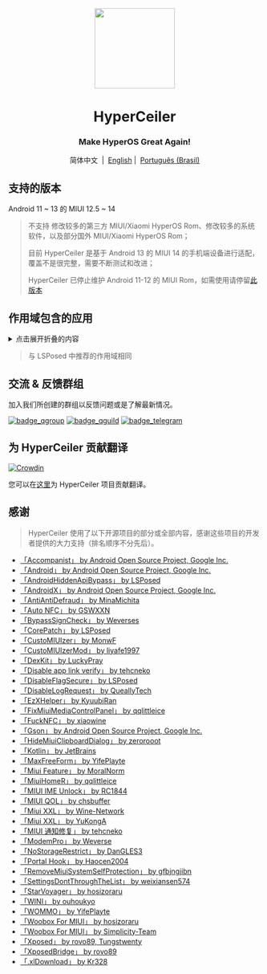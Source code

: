 <div align="center">

<img width="" src="/imgs/icon.png" width=160 height=160 align="center">

# HyperCeiler

### Make HyperOS Great Again!

简体中文&nbsp;&nbsp;|&nbsp;&nbsp;[English](/README_en-US.md)
|&nbsp;&nbsp;[Português (Brasil)](/README_pt-BR.md)

</div>

## 支持的版本

Android 11 ~ 13 的 MIUI 12.5 ~ 14

> 不支持 修改较多的第三方 MIUI/Xiaomi HyperOS Rom、修改较多的系统软件，以及部分国外 MIUI/Xiaomi HyperOS Rom；
>
> 目前 HyperCeiler 是基于 Android 13 的 MIUI 14 的手机端设备进行适配，覆盖不是很完整，需要不断测试和改进；
>
> HyperCeiler 已停止维护 Android 11-12 的 MIUI Rom，如需使用请停留[此版本](https://github.com/saraSakuHj/Cemiuiler/releases/tag/1.3.130)

## 作用域包含的应用

<details>
    <summary>点击展开折叠的内容</summary>

| 应用名          | 包名                                 |
|:-------------|:-----------------------------------|
| 系统框架         | system                             |
| 系统界面         | com.android.systemui               |
| 系统桌面         | com.miui.home                      |
| 系统更新         | com.android.updater                |
| Joyose       | com.xiaomi.joyose                  |
| 小米设置         | com.xiaomi.misettings              |
| 手机管家         | com.miui.securitycenter            |
| 笔记           | com.miui.notes                     |
| 壁纸           | com.miui.miwallpaper               |
| 传送门          | com.miui.contentextension          |
| 弹幕通知         | com.xiaomi.barrage                 |
| 百度输入法小米版     | com.baidu.input_mi                 |
| 电话           | com.android.incallui               |
| 电话服务         | com.android.phone                  |
| 电量与性能        | com.miui.powerkeeper               |
| 短信           | com.android.mms                    |
| 截屏           | com.miui.screenshot                |
| 垃圾清理         | com.miui.cleanmaster               |
| 浏览器          | com.android.browser                |
| 鲁班（MTB）      | com.xiaomi.mtb                     |
| 屏幕录制         | com.miui.screenrecorder            |
| 权限管理服务       | com.lbe.security.miui              |
| 设置           | com.android.settings               |
| 搜狗输入法小米版     | com.sohu.inputmethod.sogou.xiaomi  |
| 天气           | com.miui.weather2                  |
| 投屏           | com.milink.service                 |
| 外部存储设备       | com.android.externalstorage        |
| 万象息屏         | com.miui.aod                       |
| 文件管理         | com.android.fileexplorer           |
| 系统服务组件       | com.miui.securityadd               |
| 下载管理         | com.android.providers.downloads.ui |
| 下载管理程序       | com.android.providers.downloads    |
| 相册           | com.miui.gallery                   |
| 小米创作         | com.miui.creation                  |
| 小米互传         | com.miui.mishare.connectivity      |
| 小米相册 - 编辑    | com.miui.mediaeditor               |
| 小米云服务        | com.miui.cloudservice              |
| 小米智能卡        | com.miui.tsmclient                 |
| 讯飞输入法小米版     | com.iflytek.inputmethod.miui       |
| 应用包管理组件      | com.miui.packageinstaller          |
| 应用商店         | com.xiaomi.market                  |
| 智能助理         | com.miui.personalassistant         |
| 主题壁纸         | com.android.thememanager           |
| com.miui.rom | com.miui.rom                       |
| MIUI 安全组件    | com.miui.guardprovider             |
| 时钟           | com.android.deskclock              |
| 相机           | com.android.camera                 |
| 小爱翻译         | com.xiaomi.aiasst.vision           |
| 小爱建议         | com.xiaomi.aireco                  |
| 小爱视觉         | com.xiaomi.scanner                 |
| 小爱同学         | com.miui.voiceassist               |
| 音乐           | com.miui.player                    |
| MIUI+ Beta 版 | com.xiaomi.mirror                  |
| NetworkBoost | com.xiaomi.NetworkBoost            |
| NFC 服务       | com.android.nfc                    |

</details>

> 与 LSPosed 中推荐的作用域相同

## 交流 & 反馈群组

加入我们所创建的群组以反馈问题或是了解最新情况。

[![badge_qgroup]][qgroup_url]
[![badge_qguild]][qguild_url]
[![badge_telegram]][telegram_url]

## 为 HyperCeiler 贡献翻译

[![Crowdin](https://badges.crowdin.net/cemiuiler/localized.svg)](https://crowdin.com/project/cemiuiler)

您可以在[这里](https://crwd.in/cemiuiler)为 HyperCeiler 项目贡献翻译。

## 感谢

> HyperCeiler 使用了以下开源项目的部分或全部内容，感谢这些项目的开发者提供的大力支持（排名顺序不分先后）。

- [「Accompanist」 by Android Open Source Project, Google Inc.](https://google.github.io/accompanist)
- [「Android」 by Android Open Source Project, Google Inc.](https://source.android.google.cn/license)
- [「AndroidHiddenApiBypass」 by LSPosed](https://github.com/LSPosed/AndroidHiddenApiBypass)
- [「AndroidX」 by Android Open Source Project, Google Inc.](https://github.com/androidx/androidx)
- [「AntiAntiDefraud」 by MinaMichita](https://github.com/MinaMichita/AntiAntiDefraud)
- [「Auto NFC」 by GSWXXN](https://github.com/GSWXXN/AutoNFC)
- [「BypassSignCheck」 by Weverses](https://github.com/Weverses/BypassSignCheck)
- [「CorePatch」 by LSPosed](https://github.com/LSPosed/CorePatch)
- [「CustoMIUIzer」 by MonwF](https://github.com/MonwF/customiuizer)
- [「CustoMIUIzerMod」 by liyafe1997](https://github.com/liyafe1997/CustoMIUIzerMod)
- [「DexKit」 by LuckyPray](https://github.com/LuckyPray/DexKit)
- [「Disable app link verify」 by tehcneko](https://github.com/Xposed-Modules-Repo/io.github.tehcneko.applinkverify)
- [「DisableFlagSecure」 by LSPosed](https://github.com/LSPosed/DisableFlagSecure)
- [「DisableLogRequest」 by QueallyTech](https://github.com/QueallyTech/DisableLogRequest)
- [「EzXHelper」 by KyuubiRan](https://github.com/KyuubiRan/EzXHelper)
- [「FixMiuiMediaControlPanel」 by qqlittleice](https://github.com/qqlittleice/FixMiuiMediaControlPanel)
- [「FuckNFC」 by xiaowine](https://github.com/xiaowine/FuckNFC)
- [「Gson」 by Android Open Source Project, Google Inc.](https://github.com/google/gson)
- [「HideMiuiClipboardDialog」 by zerorooot](https://github.com/zerorooot/HideMiuiClipboardDialog)
- [「Kotlin」 by JetBrains](https://github.com/JetBrains/kotlin)
- [「MaxFreeForm」 by YifePlayte](https://github.com/YifePlayte/MaxFreeForm)
- [「Miui Feature」 by MoralNorm](https://github.com/moralnorm/miui_feature)
- [「MiuiHomeR」 by qqlittleice](https://github.com/qqlittleice/MiuiHome_R)
- [「MIUI IME Unlock」 by RC1844](https://github.com/RC1844/MIUI_IME_Unlock)
- [「MIUI QOL」 by chsbuffer](https://github.com/chsbuffer/MIUIQOL)
- [「Miui XXL」 by Wine-Network](https://github.com/Wine-Network/Miui_XXL)
- [「Miui XXL」 by YuKongA](https://github.com/YuKongA/Miui_XXL)
- [「MIUI 通知修复」 by tehcneko](https://github.com/Xposed-Modules-Repo/io.github.tehcneko.miuinotificationfix)
- [「ModemPro」 by Weverse](https://github.com/Weverses/ModemPro)
- [「NoStorageRestrict」 by DanGLES3](https://github.com/Xposed-Modules-Repo/com.github.dan.nostoragerestrict)
- [「Portal Hook」 by Haocen2004](https://github.com/Haocen2004/PortalHook)
- [「RemoveMiuiSystemSelfProtection」 by gfbjngjibn](https://github.com/gfbjngjibn/RemoveMiuiSystemSelfProtection)
- [「SettingsDontThroughTheList」 by weixiansen574](https://github.com/weixiansen574/settingsdontthroughthelist)
- [「StarVoyager」 by hosizoraru](https://github.com/hosizoraru/StarVoyager)
- [「WINI」 by ouhoukyo](https://github.com/ouhoukyo/WINI)
- [「WOMMO」 by YifePlayte](https://github.com/YifePlayte/WOMMO)
- [「Woobox For MIUI」 by hosizoraru](https://github.com/hosizoraru/WooBoxForMIUI)
- [「Woobox For MIUI」 by Simplicity-Team](https://github.com/Simplicity-Team/WooBoxForMIUI)
- [「Xposed」 by rovo89, Tungstwenty](https://github.com/rovo89/XposedBridge)
- [「XposedBridge」 by rovo89](https://github.com/rovo89/XposedBridge)
- [「.xlDownload」 by Kr328](https://github.com/Kr328/.xlDownload)

[qgroup_url]: https://jq.qq.com/?_wv=1027&k=TedCJq8V

[badge_qgroup]: https://img.shields.io/badge/QQ-群组-4DB8FF?style=for-the-badge&logo=tencentqq

[qguild_url]: https://pd.qq.com/s/35ooe0ssj

[badge_qguild]: https://img.shields.io/badge/QQ-频道-4991D3?style=for-the-badge&logo=tencentqq

[telegram_url]: https://t.me/cemiuiler

[badge_telegram]: https://img.shields.io/badge/dynamic/json?style=for-the-badge&color=2CA5E0&label=Telegram&logo=telegram&query=%24.data.totalSubs&url=https%3A%2F%2Fapi.spencerwoo.com%2Fsubstats%2F%3Fsource%3Dtelegram%26queryKey%3Dcemiuiler


